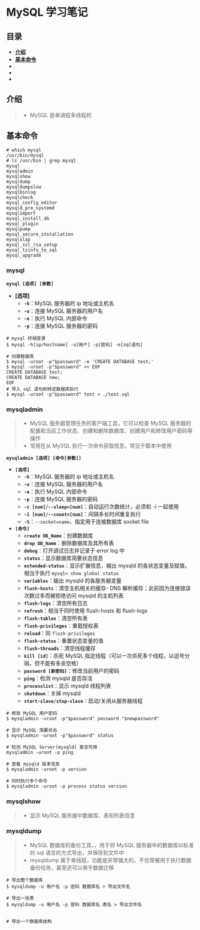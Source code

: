 # MySQL 学习笔记

## 目录

* **[介绍](#介绍)**
* **[基本命令](#基本命令)**
* **[](#)**
* **[](#)**
* **[](#)**

## 介绍

> * MySQL 是单进程多线程的

## 基本命令

``` shell
# which mysql
/usr/bin/mysql
# ls /usr/bin | grep mysql
mysql
mysqladmin
mysqlshow
mysqldump
mysqldumpslow
mysqlbinlog
mysqlcheck
mysql_config_editor
mysqld_pre_systemd
mysqlimport
mysql_install_db
mysql_plugin
mysqlpump
mysql_secure_installation
mysqlslap
mysql_ssl_rsa_setup
mysql_tzinfo_to_sql
mysql_upgrade
```

### mysql 

**`mysql [选项] [参数]`**
* **[选项]**
  * **`-h`**：MySQL 服务器的 ip 地址或主机名
  * **`-u`**：连接 MySQL 服务器的用户名
  * **`-e`**：执行 MySQL 内部命令
  * **`-p`**：连接 MySQL 服务器的密码

``` shell
# mysql 终端登录
$ mysql -h[ip/hostname] -u[用户] -p[密码] -e[sql语句]

# 创建数据库
$ mysql -uroot -p"$password" -e 'CREATE DATABASE test;'
$ mysql -uroot -p"$password" << EOF
CREATE DATABASE test;
CREATE DATABASE new;
EOF
# 导入 sql 语句到特定数据库执行
$ mysql -uroot -p"$password" test < ./test.sql
```

### mysqladmin

> * MySQL 服务器管理任务的客户端工具，它可以检查 MySQL 服务器的配置和当前工作状态、创建和删除数据库、创建用户和修改用户密码等操作
> * 常用在从 MySQL 执行一次命令获取信息，常见于脚本中使用

**`mysqladmin [选项] [命令[参数]]`**
* **`[选项]`**
  * **`-h`**：MySQL 服务器的 ip 地址或主机名
  * **`-u`**：连接 MySQL 服务器的用户名
  * **`-e`**：执行 MySQL 内部命令
  * **`-p`**：连接 MySQL 服务器的密码
  * **`-c [num]/--sleep=[num]`**：自动运行次数统计，必须和 -i 一起使用
  * **`-i [num]/--count=[num]`**：间隔多长时间重复执行
  * **`-S`**：`--socket=name`，指定用于连接数据库 socket file
* **`[命令]`**
  * **`create DB_Name`**：创建数据库
  * **`drop DB_Name`**：删除数据库及其所有表
  * **`debug`**：打开调试日志并记录于 error log 中
  * **`status`**：显示数据库简要状态信息
  * **`extended-status`**：显示扩展信息，输出 mysqld 的各状态变量及赋值，相当于执行 `mysql> show global status`
  * **`variables`**：输出 mysqld 的各服务器变量
  * **`flush-hosts`**：清空主机相关的缓存- DNS 解析缓存；此前因为连接错误次数过多而被拒绝访问 mysqld 的主机列表
  * **`flush-logs`**：清空所有日志
  * **`refresh`**：相当于同时使用 flush-hosts 和 flush-logs
  * **`flush-tables`**：清空所有表
  * **`flush-privileges`**：重载授权表
  * **`reload`**：同 `flush-privileges`
  * **`flush-status`**：重置状态变量的值
  * **`flush-threads`**：清空线程缓存
  * **`kill [id]`**：杀死 MySQL 指定线程（可以一次杀死多个线程，以逗号分隔，但不能有多余空格）
  * **`password [新密码]`**：修改当前用户的密码
  * **`ping`**：检测 mysqld 是否存活
  * **`processlist`**：显示 mysqld 线程列表
  * **`shutdown`**：关掉 mysqld
  * **`start-slave/stop-slave`**：启动/关闭从服务器线程


``` shell
# 修改 MySQL 用户密码
$ mysqladmin -uroot -p"$password" password "$newpassword"

# 显示 MySQL 简要状态
$ mysqladmin -uroot -p"$password" status

# 检测 MySQL Server(mysqld) 是否可用
mysqladmin -uroot -p ping

# 查看 mysqld 版本信息
$ mysqladmin -uroot -p version

# 同时执行多个命令
$ mysqladmin -uroot -p process status version
```

### mysqlshow

> * 显示 MySQL 服务器中数据库、表和列表信息 

### mysqldump

> * MySQL 数据库的备份工具，，用于将 MySQL 服务器中的数据库以标准的 sql 语言的方式导出，并保存到文件中
> * mysqldump 属于单线程，功能是非常强大的，不仅常被用于执行数据备份任务，甚至还可以用于数据迁移

``` shell
# 导出整个数据库
$ mysqldump -u 用户名 -p 密码 数据库名 > 导出文件名

# 导出一张表
$ mysqldump -u 用户名 -p 密码 数据库名 表名 > 导出文件名


# 导出一个数据库结构

```

























## 

